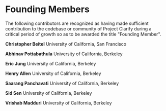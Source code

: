 # Founding Members

The following contributors are recognized as having made sufficient contribution to the codebase or community of Project Clarify during a critical period of growth so as to be awarded the title "Founding Member".

**Christopher Beitel**
University of California, San Francisco

**Abhinav Pottabathula**
University of California, Berkeley

**Eric Jung**
University of California, Berkeley

**Henry Allen**
University of California, Berkeley

**Saarang Panchavati**
University of California, Berkeley

**Sid Sen**
University of California, Berkeley

**Vrishab Madduri**
University of California, Berkeley

